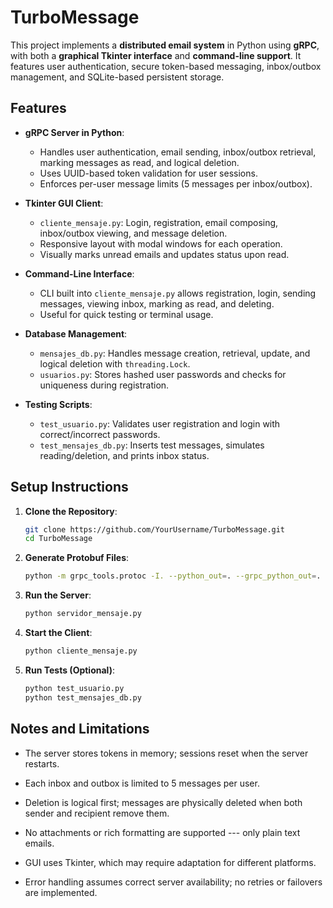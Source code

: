 # TurboMessage

This project implements a **distributed email system** in Python using **gRPC**, with both a **graphical Tkinter interface** and **command-line support**. It features user authentication, secure token-based messaging, inbox/outbox management, and SQLite-based persistent storage.

## Features

- **gRPC Server in Python**:
  - Handles user authentication, email sending, inbox/outbox retrieval, marking messages as read, and logical deletion.
  - Uses UUID-based token validation for user sessions.
  - Enforces per-user message limits (5 messages per inbox/outbox).

- **Tkinter GUI Client**:
  - `cliente_mensaje.py`: Login, registration, email composing, inbox/outbox viewing, and message deletion.
  - Responsive layout with modal windows for each operation.
  - Visually marks unread emails and updates status upon read.

- **Command-Line Interface**:
  - CLI built into `cliente_mensaje.py` allows registration, login, sending messages, viewing inbox, marking as read, and deleting.
  - Useful for quick testing or terminal usage.

- **Database Management**:
  - `mensajes_db.py`: Handles message creation, retrieval, update, and logical deletion with `threading.Lock`.
  - `usuarios.py`: Stores hashed user passwords and checks for uniqueness during registration.

- **Testing Scripts**:
  - `test_usuario.py`: Validates user registration and login with correct/incorrect passwords.
  - `test_mensajes_db.py`: Inserts test messages, simulates reading/deletion, and prints inbox status.

## Setup Instructions

1. **Clone the Repository**:
   ```bash
   git clone https://github.com/YourUsername/TurboMessage.git
   cd TurboMessage


2.  **Generate Protobuf Files**:
    ```bash
    python -m grpc_tools.protoc -I. --python_out=. --grpc_python_out=. mensaje.proto

3.  **Run the Server**:
    ```bash
    python servidor_mensaje.py

4.  **Start the Client**:
    ```bash
    python cliente_mensaje.py

5.  **Run Tests (Optional)**:
    ```bash
    python test_usuario.py
    python test_mensajes_db.py

## Notes and Limitations

-   The server stores tokens in memory; sessions reset when the server restarts.

-   Each inbox and outbox is limited to 5 messages per user.

-   Deletion is logical first; messages are physically deleted when both sender and recipient remove them.

-   No attachments or rich formatting are supported --- only plain text emails.

-   GUI uses Tkinter, which may require adaptation for different platforms.

-   Error handling assumes correct server availability; no retries or failovers are implemented.
